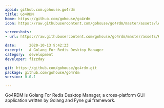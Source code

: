 ```yaml
---
appid: github.com.gohouse.go4rdm
title: Go4RDM
home: https://github.com/gohouse/go4rdm
icon: https://raw.githubusercontent.com/gohouse/go4rdm/master/assets/logo.png

screenshots:
- url: https://raw.githubusercontent.com/gohouse/go4rdm/master/assets/6.jpg

date:      2020-10-13 9:42:23
excerpt:   A Golang For Redis Desktop Manager
category:  development
developer: fizzday

git: https://github.com/gohouse/go4rdm.git
package: github.com/gohouse/go4rdm
version: 0.0.1

---
```


Go4RDM is Golang For Redis Desktop Manager, a cross-platform GUI application written by Golang and Fyne gui framework.
